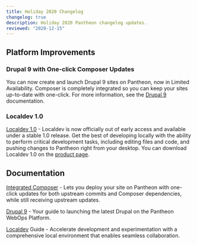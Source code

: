 ```yaml
---
title: Holiday 2020 Changelog
changelog: true
description: Holiday 2020 Pantheon changelog updates.
reviewed: "2020-12-15"
---
```


## Platform Improvements

### Drupal 9 with One-click Composer Updates

You can now create and launch Drupal 9 sites on Pantheon, now in Limited Availability. Composer is completely integrated so you can keep your sites up-to-date with one-click. For more information, see the [Drupal 9](https://pantheon.io/docs/drupal-9) documentation.

<!-- excerpt -->

### Localdev 1.0

[Localdev 1.0](https://pantheon.io/docs/guides/localdev) - Localdev is now officially out of early access and available under a stable 1.0 release. Get the best of developing locally with the ability to perform critical development tasks, including editing files and code, and pushing changes to Pantheon right from your desktop. You can download Localdev 1.0 on the [product page](https://pantheon.io/localdev). 

## Documentation

[Integrated Composer](https://pantheon.io/docs/integrated-composer) - Lets you deploy your site on Pantheon with one-click updates for both upstream commits and Composer dependencies, while still receiving upstream updates.

[Drupal 9](https://pantheon.io/docs/drupal-9) - Your guide to launching the latest Drupal on the Pantheon WebOps Platform.

[Localdev](https://pantheon.io/docs/guides/localdev) Guide - Accelerate development and experimentation with a comprehensive local environment that enables seamless collaboration.
